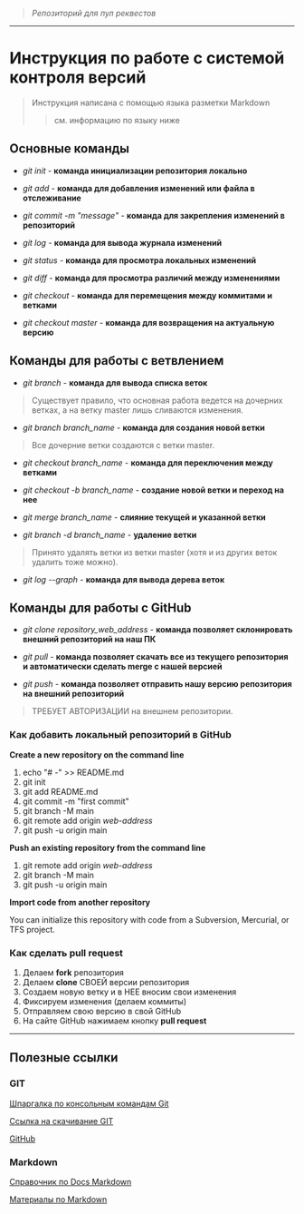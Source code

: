> *Репозиторий для пул реквестов*

---

# Инструкция по работе с системой контроля версий

>Инструкция написана с помощью языка разметки Markdown
>>см. информацию по языку ниже

## Основные команды

* *git init* - **команда инициализации репозитория локально**

* *git add* - **команда для добавления изменений или файла в отслеживание**

* *git commit -m "message"* - **команда для закрепления изменений в репозиторий**

* *git log* - **команда для вывода журнала изменений**

* *git status* - **команда для просмотра локальных изменений**

* *git diff* - **команда для просмотра различий между изменениями**

* *git checkout* - **команда для перемещения между коммитами и ветками**

* *git checkout master* - **команда для возвращения на актуальную версию**

## Команды для работы с ветвлением

* *git branch* - **команда для вывода списка веток**

> Существует правило, что основная работа ведется на дочерних ветках, а на ветку master лишь сливаются изменения.

* *git branch branch_name* - **команда для создания новой ветки**

> Все дочерние ветки создаются с ветки master.

* *git checkout branch_name* - **команда для переключения между ветками**

* *git checkout -b branch_name* - **создание новой ветки и переход на нее**

* *git merge branch_name* - **слияние текущей и указанной ветки**

* *git branch -d branch_name* - **удаление ветки**

> Принято удалять ветки из ветки master (хотя и из других веток удалить тоже можно).

* *git log --graph* - **команда для вывода дерева веток**

## Команды для работы с GitHub

* *git clone repository_web_address* -  **команда позволяет склонировать внешний репозиторий на наш ПК**

* *git pull* - **команда позволяет скачать все из текущего репозитория и автоматически сделать merge с нашей версией**

* *git push* - **команда позволяет отправить нашу версию репозитория на внешний репозиторий**

> ТРЕБУЕТ АВТОРИЗАЦИИ на внешнем репозитории.

### Как добавить локальный репозиторий в GitHub

**Create a new repository on the command line**

1. echo "# -" >> README.md
2. git init
3. git add README.md
4. git commit -m "first commit"
5. git branch -M main
6. git remote add origin *web-address*
7. git push -u origin main

**Push an existing repository from the command line**

1. git remote add origin *web-address*
2. git branch -M main
3. git push -u origin main

**Import code from another repository**

You can initialize this repository with code from a Subversion, Mercurial, or TFS project.

### Как сделать pull request

1. Делаем **fork** репозитория
2. Делаем **clone** СВОЕЙ версии репозитория
3. Создаем новую ветку и в НЕЕ вносим свои изменения
4. Фиксируем изменения (делаем коммиты)
5. Отправляем свою версию в свой GitHub
6. На сайте GitHub нажимаем кнопку **pull request**

---

## Полезные ссылки

### GIT

[Шпаргалка по консольным командам Git](https://github.com/cyberspacedk/Git-commands)

[Ссылка на скачивание GIT](https://git-scm.com/)

[GitHub](https://github.com/)

### Markdown

[Справочник по Docs Markdown](https://docs.microsoft.com/ru-ru/contribute/markdown-reference)

[Материалы по Markdown](https://gist.github.com/Jekins/2bf2d0638163f1294637)